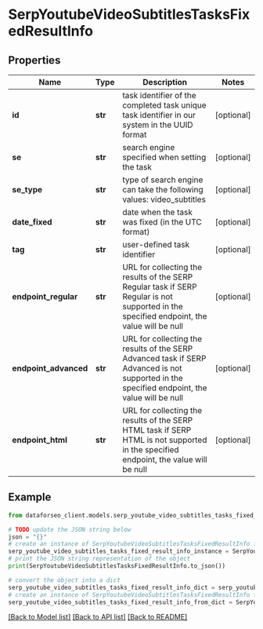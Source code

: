 # SerpYoutubeVideoSubtitlesTasksFixedResultInfo


## Properties

Name | Type | Description | Notes
------------ | ------------- | ------------- | -------------
**id** | **str** | task identifier of the completed task unique task identifier in our system in the UUID format | [optional] 
**se** | **str** | search engine specified when setting the task | [optional] 
**se_type** | **str** | type of search engine can take the following values: video_subtitles | [optional] 
**date_fixed** | **str** | date when the task was fixed (in the UTC format) | [optional] 
**tag** | **str** | user-defined task identifier | [optional] 
**endpoint_regular** | **str** | URL for collecting the results of the SERP Regular task if SERP Regular is not supported in the specified endpoint, the value will be null | [optional] 
**endpoint_advanced** | **str** | URL for collecting the results of the SERP Advanced task if SERP Advanced is not supported in the specified endpoint, the value will be null | [optional] 
**endpoint_html** | **str** | URL for collecting the results of the SERP HTML task if SERP HTML is not supported in the specified endpoint, the value will be null | [optional] 

## Example

```python
from dataforseo_client.models.serp_youtube_video_subtitles_tasks_fixed_result_info import SerpYoutubeVideoSubtitlesTasksFixedResultInfo

# TODO update the JSON string below
json = "{}"
# create an instance of SerpYoutubeVideoSubtitlesTasksFixedResultInfo from a JSON string
serp_youtube_video_subtitles_tasks_fixed_result_info_instance = SerpYoutubeVideoSubtitlesTasksFixedResultInfo.from_json(json)
# print the JSON string representation of the object
print(SerpYoutubeVideoSubtitlesTasksFixedResultInfo.to_json())

# convert the object into a dict
serp_youtube_video_subtitles_tasks_fixed_result_info_dict = serp_youtube_video_subtitles_tasks_fixed_result_info_instance.to_dict()
# create an instance of SerpYoutubeVideoSubtitlesTasksFixedResultInfo from a dict
serp_youtube_video_subtitles_tasks_fixed_result_info_from_dict = SerpYoutubeVideoSubtitlesTasksFixedResultInfo.from_dict(serp_youtube_video_subtitles_tasks_fixed_result_info_dict)
```
[[Back to Model list]](../README.md#documentation-for-models) [[Back to API list]](../README.md#documentation-for-api-endpoints) [[Back to README]](../README.md)


